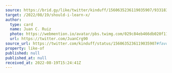 ```yaml
---
source: https://brid.gy/like/twitter/kinduff/1560635236119035907/93318302
target: /2022/08/19/should-i-learn-x/
author:
  type: card
  name: Juan C. Ruiz
  photo: https://webmention.io/avatar/pbs.twimg.com/029c84eb466db020f11fedf0f18c1a75b565b3189159d5b34e82a73c5dc67ade.jpg
  url: https://twitter.com/JuanCrg90
source_url: https://twitter.com/kinduff/status/1560635236119035907#favorited-by-93318302
property: like-of
published: null
published_at: null
received_at: 2022-08-19T15:24:41Z
---
```


